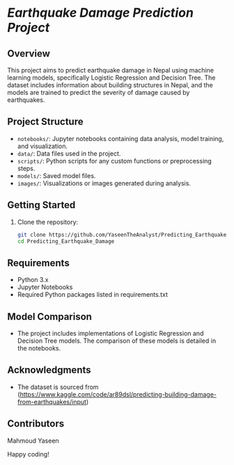 # *Earthquake Damage Prediction Project*

## Overview
This project aims to predict earthquake damage in Nepal using machine learning models, specifically Logistic Regression and Decision Tree. The dataset includes information about building structures in Nepal, and the models are trained to predict the severity of damage caused by earthquakes.

## Project Structure
- `notebooks/`: Jupyter notebooks containing data analysis, model training, and visualization.
- `data/`: Data files used in the project.
- `scripts/`: Python scripts for any custom functions or preprocessing steps.
- `models/`: Saved model files.
- `images/`: Visualizations or images generated during analysis.

## Getting Started
1. Clone the repository:
   ```bash
   git clone https://github.com/YaseenTheAnalyst/Predicting_Earthquake_Damage
   cd Predicting_Earthquake_Damage

## Requirements
- Python 3.x
- Jupyter Notebooks
- Required Python packages listed in requirements.txt

## Model Comparison
- The project includes implementations of Logistic Regression and Decision Tree models. The comparison of these models is detailed in the notebooks.

## Acknowledgments
- The dataset is sourced from (https://www.kaggle.com/code/ar89dsl/predicting-building-damage-from-earthquakes/input)
## Contributors
Mahmoud Yaseen 

Happy coding!
